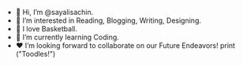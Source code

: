 - 👋 Hi, I’m @sayalisachin.
- 👀 I’m interested in Reading, Blogging, Writing, Designing.
- 🏀 I love Basketball.
- 🌱 I’m currently learning Coding.
- ❤ I’m looking forward to collaborate on our Future Endeavors!
print ("Toodles!")

<!---
sayalisachin/sayalisachin is a ✨ special ✨ repository because its `README.md` (this file) appears on your GitHub profile.
You can click the Preview link to take a look at your changes.
--->
